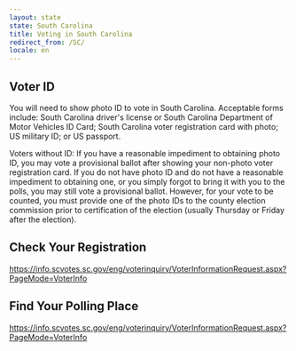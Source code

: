 ```yaml
---
layout: state
state: South Carolina
title: Voting in South Carolina
redirect_from: /SC/
locale: en
---
```


## Voter ID

You will need to show photo ID to vote in South Carolina. Acceptable forms include: South Carolina driver's license or South Carolina Department of Motor Vehicles ID Card; South Carolina voter registration card with photo; US military ID; or US passport.

Voters without ID: If you have a reasonable impediment to obtaining photo ID, you may vote a provisional ballot after showing your non-photo voter registration card. If you do not have photo ID and do not have a reasonable impediment to obtaining one, or you simply forgot to bring it with you to the polls, you may still vote a provisional ballot. However, for your vote to be counted, you must provide one of the photo IDs to the county election commission prior to certification of the election (usually Thursday or Friday after the election).

## Check Your Registration

<https://info.scvotes.sc.gov/eng/voterinquiry/VoterInformationRequest.aspx?PageMode=VoterInfo>

## Find Your Polling Place

<https://info.scvotes.sc.gov/eng/voterinquiry/VoterInformationRequest.aspx?PageMode=VoterInfo>
